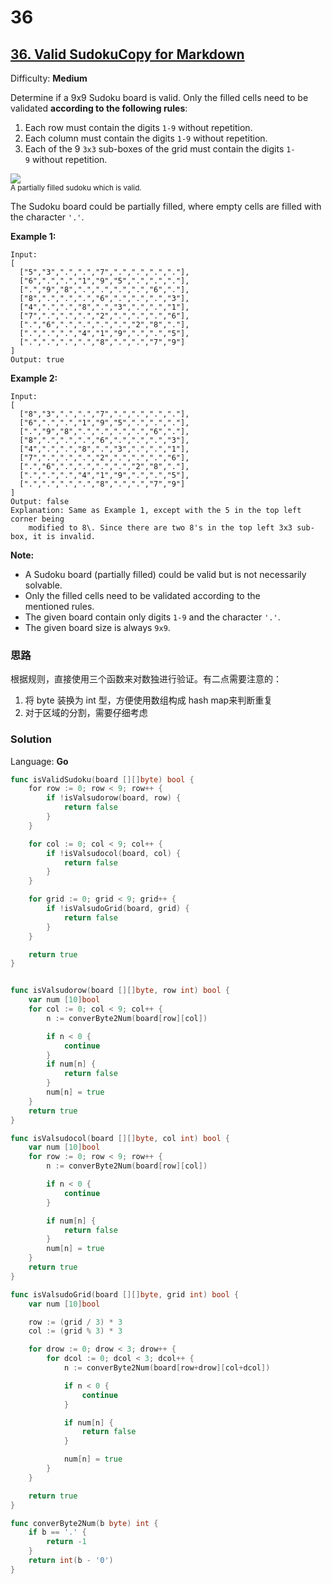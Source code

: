 # 36 
## [36\. Valid SudokuCopy for Markdown](https://leetcode.com/problems/valid-sudoku/)

Difficulty: **Medium**


Determine if a 9x9 Sudoku board is valid. Only the filled cells need to be validated **according to the following rules**:

1.  Each row must contain the digits `1-9` without repetition.
2.  Each column must contain the digits `1-9` without repetition.
3.  Each of the 9 `3x3` sub-boxes of the grid must contain the digits `1-9` without repetition.

![](https://upload.wikimedia.org/wikipedia/commons/thumb/f/ff/Sudoku-by-L2G-20050714.svg/250px-Sudoku-by-L2G-20050714.svg.png)  
<small style="display: inline;">A partially filled sudoku which is valid.</small>

The Sudoku board could be partially filled, where empty cells are filled with the character `'.'`.

**Example 1:**

```
Input:
[
  ["5","3",".",".","7",".",".",".","."],
  ["6",".",".","1","9","5",".",".","."],
  [".","9","8",".",".",".",".","6","."],
  ["8",".",".",".","6",".",".",".","3"],
  ["4",".",".","8",".","3",".",".","1"],
  ["7",".",".",".","2",".",".",".","6"],
  [".","6",".",".",".",".","2","8","."],
  [".",".",".","4","1","9",".",".","5"],
  [".",".",".",".","8",".",".","7","9"]
]
Output: true
```

**Example 2:**

```
Input:
[
  ["8","3",".",".","7",".",".",".","."],
  ["6",".",".","1","9","5",".",".","."],
  [".","9","8",".",".",".",".","6","."],
  ["8",".",".",".","6",".",".",".","3"],
  ["4",".",".","8",".","3",".",".","1"],
  ["7",".",".",".","2",".",".",".","6"],
  [".","6",".",".",".",".","2","8","."],
  [".",".",".","4","1","9",".",".","5"],
  [".",".",".",".","8",".",".","7","9"]
]
Output: false
Explanation: Same as Example 1, except with the 5 in the top left corner being 
    modified to 8\. Since there are two 8's in the top left 3x3 sub-box, it is invalid.
```

**Note:**

*   A Sudoku board (partially filled) could be valid but is not necessarily solvable.
*   Only the filled cells need to be validated according to the mentioned rules.
*   The given board contain only digits `1-9` and the character `'.'`.
*   The given board size is always `9x9`.


### 思路
根据规则，直接使用三个函数来对数独进行验证。有二点需要注意的：
1. 将 byte 装换为 int 型，方便使用数组构成 hash map来判断重复
2. 对于区域的分割，需要仔细考虑

### Solution

Language: **Go**

```go
func isValidSudoku(board [][]byte) bool {
    for row := 0; row < 9; row++ {
		if !isValsudorow(board, row) {
			return false
		}
	}

	for col := 0; col < 9; col++ {
		if !isValsudocol(board, col) {
			return false
		}
	}

	for grid := 0; grid < 9; grid++ {
		if !isValsudoGrid(board, grid) {
			return false
		}
	}

	return true
}


func isValsudorow(board [][]byte, row int) bool {
	var num [10]bool
	for col := 0; col < 9; col++ {
		n := converByte2Num(board[row][col])

		if n < 0 {
			continue
		}
		if num[n] {
			return false
		}
		num[n] = true
	}
	return true
}

func isValsudocol(board [][]byte, col int) bool {
	var num [10]bool
	for row := 0; row < 9; row++ {
		n := converByte2Num(board[row][col])

		if n < 0 {
			continue
		}

		if num[n] {
			return false
		}
		num[n] = true
	}
	return true
}

func isValsudoGrid(board [][]byte, grid int) bool {
	var num [10]bool

	row := (grid / 3) * 3
	col := (grid % 3) * 3

	for drow := 0; drow < 3; drow++ {
		for dcol := 0; dcol < 3; dcol++ {
			n := converByte2Num(board[row+drow][col+dcol])

			if n < 0 {
				continue
			}

			if num[n] {
				return false
			}

			num[n] = true
		}
	}

	return true
}

func converByte2Num(b byte) int {
	if b == '.' {
		return -1
	}
	return int(b - '0')
}

```